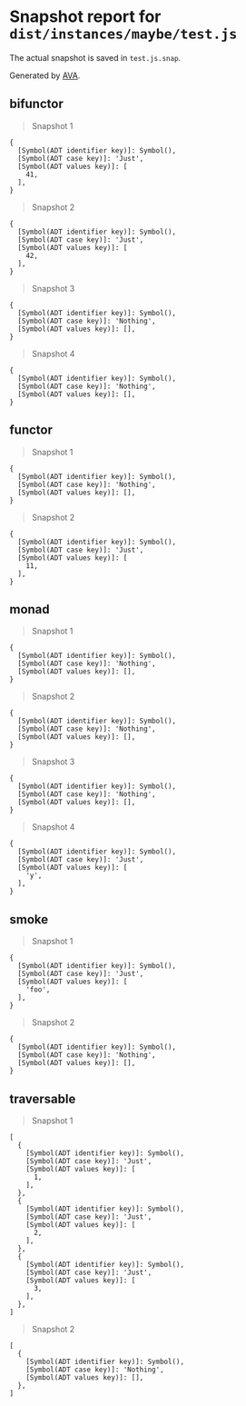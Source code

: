 # Snapshot report for `dist/instances/maybe/test.js`

The actual snapshot is saved in `test.js.snap`.

Generated by [AVA](https://ava.li).

## bifunctor

> Snapshot 1

    {
      [Symbol(ADT identifier key)]: Symbol(),
      [Symbol(ADT case key)]: 'Just',
      [Symbol(ADT values key)]: [
        41,
      ],
    }

> Snapshot 2

    {
      [Symbol(ADT identifier key)]: Symbol(),
      [Symbol(ADT case key)]: 'Just',
      [Symbol(ADT values key)]: [
        42,
      ],
    }

> Snapshot 3

    {
      [Symbol(ADT identifier key)]: Symbol(),
      [Symbol(ADT case key)]: 'Nothing',
      [Symbol(ADT values key)]: [],
    }

> Snapshot 4

    {
      [Symbol(ADT identifier key)]: Symbol(),
      [Symbol(ADT case key)]: 'Nothing',
      [Symbol(ADT values key)]: [],
    }

## functor

> Snapshot 1

    {
      [Symbol(ADT identifier key)]: Symbol(),
      [Symbol(ADT case key)]: 'Nothing',
      [Symbol(ADT values key)]: [],
    }

> Snapshot 2

    {
      [Symbol(ADT identifier key)]: Symbol(),
      [Symbol(ADT case key)]: 'Just',
      [Symbol(ADT values key)]: [
        11,
      ],
    }

## monad

> Snapshot 1

    {
      [Symbol(ADT identifier key)]: Symbol(),
      [Symbol(ADT case key)]: 'Nothing',
      [Symbol(ADT values key)]: [],
    }

> Snapshot 2

    {
      [Symbol(ADT identifier key)]: Symbol(),
      [Symbol(ADT case key)]: 'Nothing',
      [Symbol(ADT values key)]: [],
    }

> Snapshot 3

    {
      [Symbol(ADT identifier key)]: Symbol(),
      [Symbol(ADT case key)]: 'Nothing',
      [Symbol(ADT values key)]: [],
    }

> Snapshot 4

    {
      [Symbol(ADT identifier key)]: Symbol(),
      [Symbol(ADT case key)]: 'Just',
      [Symbol(ADT values key)]: [
        'y',
      ],
    }

## smoke

> Snapshot 1

    {
      [Symbol(ADT identifier key)]: Symbol(),
      [Symbol(ADT case key)]: 'Just',
      [Symbol(ADT values key)]: [
        'foo',
      ],
    }

> Snapshot 2

    {
      [Symbol(ADT identifier key)]: Symbol(),
      [Symbol(ADT case key)]: 'Nothing',
      [Symbol(ADT values key)]: [],
    }

## traversable

> Snapshot 1

    [
      {
        [Symbol(ADT identifier key)]: Symbol(),
        [Symbol(ADT case key)]: 'Just',
        [Symbol(ADT values key)]: [
          1,
        ],
      },
      {
        [Symbol(ADT identifier key)]: Symbol(),
        [Symbol(ADT case key)]: 'Just',
        [Symbol(ADT values key)]: [
          2,
        ],
      },
      {
        [Symbol(ADT identifier key)]: Symbol(),
        [Symbol(ADT case key)]: 'Just',
        [Symbol(ADT values key)]: [
          3,
        ],
      },
    ]

> Snapshot 2

    [
      {
        [Symbol(ADT identifier key)]: Symbol(),
        [Symbol(ADT case key)]: 'Nothing',
        [Symbol(ADT values key)]: [],
      },
    ]
